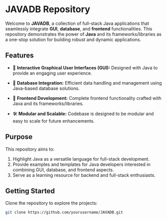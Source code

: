 # JAVADB Repository

Welcome to **JAVADB**, a collection of full-stack Java applications that seamlessly integrate **GUI**, **database**, and **frontend** functionalities. This repository demonstrates the power of **Java** and its frameworks/libraries as a one-stop solution for building robust and dynamic applications.

## Features

- 🌟 **Interactive Graphical User Interfaces (GUI):**
  Designed with Java to provide an engaging user experience.

- 📂 **Database Integration:**
  Efficient data handling and management using Java-based database solutions.

- 🎨 **Frontend Development:**
  Complete frontend functionality crafted with Java and its frameworks/libraries.

- 🛠️ **Modular and Scalable:**
  Codebase is designed to be modular and easy to scale for future enhancements.

## Purpose

This repository aims to:
1. Highlight Java as a versatile language for full-stack development.
2. Provide examples and templates for Java developers interested in combining GUI, database, and frontend aspects.
3. Serve as a learning resource for backend and full-stack enthusiasts.

## Getting Started

Clone the repository to explore the projects:

```bash
git clone https://github.com/yourusername/JAVADB.git
